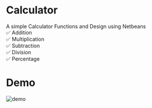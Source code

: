 # Calculator

A simple Calculator Functions and  Design using Netbeans<br>
✅ Addition<br>
✅ Multiplication<br>
✅ Subtraction<br>
✅ Division<br>
✅ Percentage<br>

# Demo
![demo](https://user-images.githubusercontent.com/48547307/96662236-7c795480-1380-11eb-9fc0-2b0515099925.GIF)



